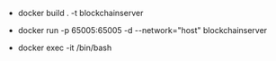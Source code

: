 - docker build . -t blockchainserver
- docker run -p 65005:65005 -d --network="host" blockchainserver

- docker exec -it <container ID> /bin/bash
